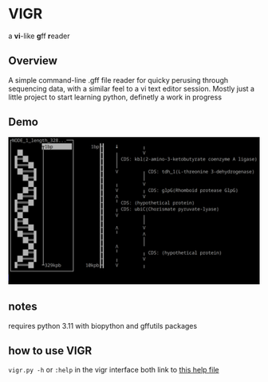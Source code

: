 # VIGR
a **vi**-like **g**ff **r**eader
## Overview
A simple command-line .gff file reader for quicky perusing through sequencing data, with a similar feel to a vi text editor session.
Mostly just a little project to start learning python, definetly a work in progress
## Demo
![](https://github.com/JeffreyDeanBrown/vigr/blob/master/resource/vigr_demo.gif)


## notes

requires python 3.11 with biopython and gffutils packages

## how to use VIGR

`vigr.py -h`
or
`:help` in the vigr interface both link to [this help file](help.txt)

